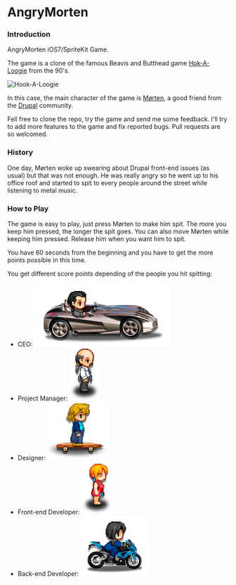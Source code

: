 AngryMorten
===========

### Introduction
AngryMorten iOS7/SpriteKit Game.

The game is a clone of the famous Beavis and Butthead game [Hok-A-Loogie](http://www.mtv.com/games/arcade/game/play.jhtml?arcadeGameId=10036868) from the 90's.

![Hook-A-Loogie](http://www.qassimy.com/playfreegamesonline/files/image/play%20the%20game%20beavis%20and%20butthead%20in%20hock%20a%20loogie%20free%20online.JPG)

In this case, the main character of the game is [Mørten](http://morten.dk), a good friend from the [Drupal](http://drupal.org) community.

Fell free to clone the repo, try the game and send me some feedback. I'll try to add more features to the game and fix reported bugs. Pull requests are so welcomed.

### History
One day, Mørten woke up swearing about Drupal front-end issues (as usual) but that was not enough. He was really angry so he went up to his office roof and started to spit to every people around the street while listening to metal music.

### How to Play
The game is easy to play, just press Mørten to make him spit. The more you keep him pressed, the longer the spit goes. You can also move Mørten while keeping him pressed. Release him when you want him to spit.

You have 60 seconds from the beginning and you have to get the more points possible in this time.

You get different score points depending of the people you hit spitting:

* CEO: ![CEO](https://github.com/rteijeiro/AngryMorten/blob/master/AngryMorten/Resources/iPad.atlas/ipad-car.png)
* Project Manager: ![Project Manager](https://github.com/rteijeiro/AngryMorten/blob/master/AngryMorten/Resources/iPad.atlas/ipad-man1.png)
* Designer: ![Designer](https://github.com/rteijeiro/AngryMorten/blob/master/AngryMorten/Resources/iPad.atlas/ipad-skater.png)
* Front-end Developer: ![Front-end Developer](https://github.com/rteijeiro/AngryMorten/blob/master/AngryMorten/Resources/iPad.atlas/ipad-woman1.png)
* Back-end Developer: ![Back-end Developer](https://github.com/rteijeiro/AngryMorten/blob/master/AngryMorten/Resources/iPad.atlas/ipad-bike.png)

